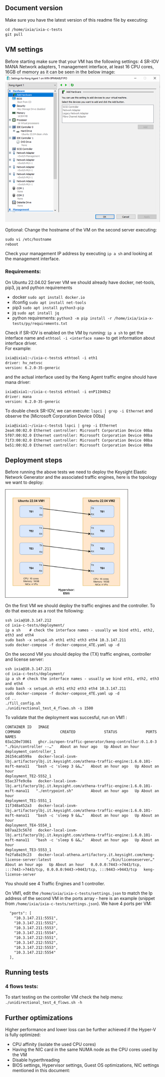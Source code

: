 ## Document version  
Make sure you have the latest version of this readme file by executing:
```
cd /home/ixia/ixia-c-tests
git pull
```

## VM settings
Before starting make sure that your VM has the following settings: 4 SR-IOV MANA Network adapters, 1 management interface, at least 16 CPU cores, 16GB of memory as it can be seen in the below image:    
![Topology](/configs/Keng-Agent%20VM%20settings.png "")    
    
Optional: Change the hostname of the VM on the second server executing:
```
sudo vi /etc/hostname
reboot
```

Check your management IP address by executing `ip a sh` and looking at the management interface.

### Requirements: 
On Ubuntu 22.04.02 Server VM we should already have docker, net-tools, pip3, jq and python requirements
- docker `sudo apt install docker.io`  
- ifconfig `sudo apt install net-tools`  
- pip3   `sudo apt install python3-pip`    
- jq     `sudo apt install jq`
- python requirements: `python3 -m pip install -r /home/ixia/ixia-x-tests/py/requirements.txt`

Check if SR-IOV is enabled on the VM by running: `ip a sh` to get the interface name and `ethtool -i <interface name>` to get information about interface driver.     
For example:    
```
ixia@ixia1:~/ixia-c-tests$ ethtool -i eth1
driver: hv_netvsc
version: 6.2.0-35-generic 
```
and the actual interface used by the Keng Agent traffic engine should have mana driver:
```
ixia@ixia1:~/ixia-c-tests$ ethtool -i enP11940s2
driver: mana
version: 6.2.0-35-generic
```
To double check SR-IOV, we can execute:
`lspci | grep -i Ethernet` and observe the [Microsoft Corporation Device 00ba] 
```
ixia@ixia1:~/ixia-c-tests$ lspci | grep -i Ethernet
2ea4:00:02.0 Ethernet controller: Microsoft Corporation Device 00ba
5f07:00:02.0 Ethernet controller: Microsoft Corporation Device 00ba
71f3:00:02.0 Ethernet controller: Microsoft Corporation Device 00ba
be51:00:02.0 Ethernet controller: Microsoft Corporation Device 00ba
```

## Deployment steps     
Before running the above tests we need to deploy the Keysight Elastic Network Generator and the associated traffic engines, here is the topology we want to deploy:

<img src="https://github.com/dosarudaniel/ixia-c-tests/blob/main/configs/Hyper-V%20topology.png" width="400">

On the first VM we should deploy the traffic engines and the controller. To do that execute as a root the following:
```
ssh ixia@10.3.147.212
cd ixia-c-tests/deployment/
ip a sh    # check the interface names - usually we bind eth1, eth2, eth3 and eth4
sudo bash -x setup4.sh eth1 eth2 eth3 eth4 10.3.147.211  
sudo docker-compose -f docker-compose_4TE.yaml up -d
```

On the second VM you should deploy the (TX) traffic engines, controller and license server:
```
ssh ixia@10.3.147.211
cd ixia-c-tests/deployment/
ip a sh # check the interface names - usually we bind eth1, eth2, eth3 and eth4
sudo bash -x setup4.sh eth1 eth2 eth3 eth4 10.3.147.211  
sudo docker-compose -f docker-compose_4TE.yaml up -d
cd ..
./fill_config.sh
./unidirectional_test_4_flows.sh -s 1500
```

To validate that the deployment was succesful, run on VM1 :
```
CONTAINER ID   IMAGE                                                                                              COMMAND                  CREATED             STATUS             PORTS                                                                                  NAMES
03a120e73861   ghcr.io/open-traffic-generator/keng-controller:0.1.0-3                                             "./bin/controller --…"   About an hour ago   Up About an hour                                                                                          deployment_controller_1
26154ca8599a   docker-local-ixvm-lbj.artifactorylbj.it.keysight.com/athena-traffic-engine:1.6.0.101-msft-mana11   "bash -c 'sleep 3 &&…"   About an hour ago   Up About an hour                                                                                          deployment_TE2-5552_1
55ac37fe9c0a   docker-local-ixvm-lbj.artifactorylbj.it.keysight.com/athena-traffic-engine:1.6.0.101-msft-mana11   "./entrypoint.sh"        About an hour ago   Up About an hour                                                                                          deployment_TE1-5551_1
11f348a452a3   docker-local-ixvm-lbj.artifactorylbj.it.keysight.com/athena-traffic-engine:1.6.0.101-msft-mana11   "bash -c 'sleep 9 &&…"   About an hour ago   Up About an hour                                                                                          deployment_TE4-5554_1
b87aa23c567d   docker-local-ixvm-lbj.artifactorylbj.it.keysight.com/athena-traffic-engine:1.6.0.101-msft-mana11   "bash -c 'sleep 6 &&…"   About an hour ago   Up About an hour                                                                                          deployment_TE3-5553_1
fe2fa8a19c23   docker-local-athena.artifactory.it.keysight.com/keng-license-server:latest                         "./bin/licenseserver…"   About an hour ago   Up About an hour   0.0.0.0:7443->7443/tcp, :::7443->7443/tcp, 0.0.0.0:9443->9443/tcp, :::9443->9443/tcp   keng-license-server
```
You should see 4 Traffic Engines and 1 controller.

On VM1, edit the `/home/ixia/ixia-c-tests/settings.json` to match the Ip address of the second VM in the ports array - here is an example (snippet from `/home/ixia/ixia-c-tests/settings.json`). We have 4 ports per VM:
```
  "ports": [
    "10.3.147.211:5551",
    "10.3.147.211:5552",
    "10.3.147.211:5553",
    "10.3.147.211:5554",
    "10.3.147.212:5551",
    "10.3.147.212:5552",
    "10.3.147.212:5553",
    "10.3.147.212:5554"
  ],
```

## Running tests

### 4 flows tests:
To start testing on the controller VM check the help menu:
`./unidirectional_test_4_flows.sh -h` 


## Further optimizations
Higher performance and lower loss can be further achieved if the Hyper-V is fully optimized:
- CPU affinity (isolate the used CPU cores)
- Having the NIC card in the same NUMA node as the CPU cores used by the VM
- Disable hyperthreading
- BIOS settings, Hypervisor settings, Guest OS optimizations, NIC settings mentioned in this document:



